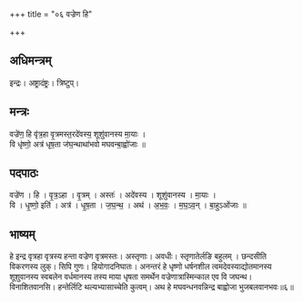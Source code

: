 +++
title = "०६ वज्रेण हि"

+++
## अधिमन्त्रम्
इन्द्रः। अष्ट्रादंष्ट्रः। त्रिष्टुप्।

## मन्त्रः
वज्रे॑ण॒ हि वृ॑त्र॒हा वृ॒त्रमस्त॒रदे॑वस्य॒ शूशु॑वानस्य मा॒याः ।  
वि धृ॑ष्णो॒ अत्र॑ धृष॒ता ज॑घ॒न्थाथा॑भवो मघवन्बा॒ह्वो॑जाः ॥

## पदपाठः
वज्रे॑ण । हि । वृ॒त्र॒ऽहा । वृ॒त्रम् । अस्तः॑ । अदे॑वस्य । शूशु॑वानस्य । मा॒याः ।  
वि । धृ॒ष्णो॒ इति॑ । अत्र॑ । धृ॒ष॒ता । ज॒घ॒न्थ॒ । अथ॑ । अ॒भ॒वः॒ । म॒घ॒ऽव॒न् । बा॒हुऽओ॑जाः ॥

## भाष्यम्
हे इन्द्र वृत्रहा वृत्रस्य हन्ता वज्रेण वृत्रमस्तः। अस्तृणाः। अवधीः। स्तृणातेर्लङि बहुलम् । छन्दसीति विकरणस्य लुक्। सिपि गुणः। हियोगादनिघातः। अनन्तरं हे धृष्णो धर्षनशील त्वमदेवस्याद्योतमानस्य शूशुवानस्य स्वबलेन वर्धमानस्य तस्य माया धृषता समर्थेन वज्रेणात्रास्मिन्काल एव वि जघन्थ। विनाशितवानसि। हन्तेर्लिटि थल्यभ्यासाच्चेति कुत्वम्। अथ हे मघवन्धनवन्निन्द्र बाह्वोजा भुजबलवानभवः॥६॥